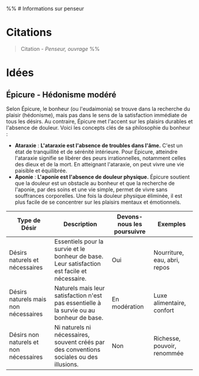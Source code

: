 %% # Informations sur penseur

# Citations

> Citation - _Penseur, ouvrage_
> %%

# Idées

## Épicure - Hédonisme modéré

Selon Épicure, le bonheur (ou l'eudaimonia) se trouve dans la recherche du plaisir (hédonisme), mais pas dans le sens de la satisfaction immédiate de tous les désirs. Au contraire, Épicure met l'accent sur les plaisirs durables et l'absence de douleur. Voici les concepts clés de sa philosophie du bonheur :

- **Ataraxie** : **L'ataraxie est l'absence de troubles dans l'âme.** C'est un état de tranquillité et de sérénité intérieure. Pour Épicure, atteindre l'ataraxie signifie se libérer des peurs irrationnelles, notamment celles des dieux et de la mort. En atteignant l'ataraxie, on peut vivre une vie paisible et équilibrée.
- **Aponie** : **L'aponie est l'absence de douleur physique.** Épicure soutient que la douleur est un obstacle au bonheur et que la recherche de l'aponie, par des soins et une vie simple, permet de vivre sans souffrances corporelles. Une fois la douleur physique éliminée, il est plus facile de se concentrer sur les plaisirs mentaux et émotionnels.

| Type de Désir                          | Description                                                                                  | Devons-nous les poursuivre | Exemples                     |
| -------------------------------------- | -------------------------------------------------------------------------------------------- | -------------------------- | ---------------------------- |
| Désirs naturels et nécessaires         | Essentiels pour la survie et le bonheur de base. Leur satisfaction est facile et nécessaire. | Oui                        | Nourriture, eau, abri, repos |
| Désirs naturels mais non nécessaires   | Naturels mais leur satisfaction n'est pas essentielle à la survie ou au bonheur de base.     | En modération              | Luxe alimentaire, confort    |
| Désirs non naturels et non nécessaires | Ni naturels ni nécessaires, souvent créés par des conventions sociales ou des illusions.     | Non                        | Richesse, pouvoir, renommée  |
